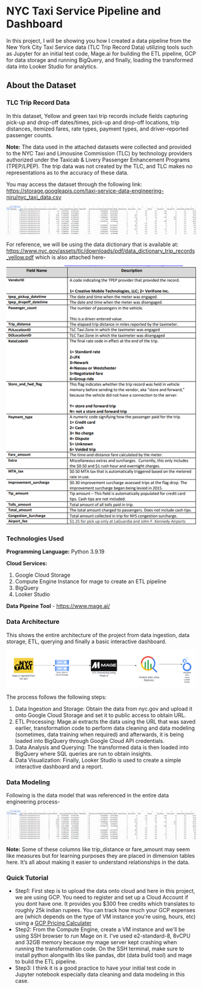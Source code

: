 # NYC Taxi Service Pipeline and Dashboard

In this project, I will be showing you how I created a data pipeline from the New York City Taxi Service data (TLC Trip Record Data) utilizing tools such as Jupyter for an initial test code, Mage.ai for building the ETL pipeline, GCP for data storage and running BigQuery, and finally, loading the transformed data into Looker Studio for analytics. 

## About the Dataset 

### TLC Trip Record Data

In this dataset, Yellow and green taxi trip records include fields capturing pick-up and drop-off dates/times, pick-up and drop-off locations, trip distances, itemized fares, rate types, payment types, and driver-reported passenger counts. 

__Note:__ The data used in the attached datasets were collected and provided to the NYC Taxi and Limousine Commission (TLC) by technology providers authorized under the Taxicab & Livery Passenger Enhancement Programs (TPEP/LPEP). The trip data was not created by the TLC, and TLC makes no representations as to the accuracy of these data.

You may access the dataset through the following link: https://storage.googleapis.com/taxi-service-data-engineering-niru/nyc_taxi_data.csv 

![Dataset](https://github.com/ruru-lyy/NYC-Taxi-Service-Pipeline/blob/main/data/data_screenshot.png)

For reference, we will be using the data dictionary that is available at: https://www.nyc.gov/assets/tlc/downloads/pdf/data_dictionary_trip_records_yellow.pdf which is also attached here-

![Data Dictionary](https://github.com/ruru-lyy/NYC-Taxi-Service-Pipeline/blob/main/data_dict.png)

### Technologies Used

__Programming Language:__ Python 3.9.19 

__Cloud Services:__
1. Google Cloud Storage
2. Compute Engine Instance for mage to create an ETL pipeline
3. BigQuery
4. Looker Studio

__Data Pipeine Tool__ - https://www.mage.ai/

### Data Architecture

This shows the entire architecture of the project from data ingestion, data storage, ETL, querying and finally a basic interactive dashboard.

![Data Architecture](https://github.com/ruru-lyy/NYC-Taxi-Service-Pipeline/blob/main/nyc_taxi_data_architecture.png)

The process follows the following steps:

1. Data Ingestion and Storage: Obtain the data from nyc.gov and upload it onto Google Cloud Storage and set it to public access to obtain URL.
2. ETL Processing: Mage.ai extracts the data using the URL that was saved earlier, transformation code to perform data cleaning and data modeling (sometimes, data training when required) and afterwards, it is being loaded into BigQuery through Google Cloud API credentials.
3. Data Analysis and Querying: The transformed data is then loaded into BigQuery where SQL queries are run to obtain insights.
4. Data Visualization: Finally, Looker Studio is used to create a simple interactive dashboard and a report.

### Data Modeling 

Following is the data model that was referenced in the entire data engineering process-

![Data Modeling](https://github.com/ruru-lyy/NYC-Taxi-Service-Pipeline/blob/main/data/data_screenshot.png)

**Note:** Some of these columns like trip_distance or fare_amount may seem like measures but for learning purposes they are placed in dimension tables here. It’s all about making it easier to understand relationships in the data.

### Quick Tutorial

- Step1: First step is to upload the data onto cloud and here in this project, we are using GCP. You need to register and set up a Cloud Account if you dont have one. It provides you $300 free credits which translates to roughly 25k indian rupees. You can track how much your GCP expenses are (which depends on the type of VM instance you're using, hours, etc) using a [GCP Pricing Calculater](https://cloud.google.com/products/calculator)
- Step2: From the Compute Engine, create a VM instance and we'll be using SSH browser to run Mage on it. I've used e2-standard-8, 8vCPU and 32GB memory because my mage server kept crashing when running the transformation code. On the SSH terminal, make sure to install python alongwith libs like pandas, dbt (data build tool) and mage to build the ETL pipeline.
- Step3:  I think it is a good practice to have your initial test code in Jupyter notebook especially data cleaning and data modeling in this case. 










